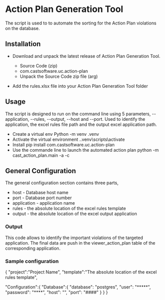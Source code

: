 # Action Plan Generation Tool

The script is used to to automate the sorting for the Action Plan violations on the database.   

## Installation

* Download and unpack the latest release of Action Plan Generation Tool.
    * Source Code (zip)
    * com.castsoftware.uc.action-plan
    * Unpack the Source Code zip file (arg)

* Add the rules.xlsx file into your Action Plan Generation Tool folder

  
## Usage
The script is designed to run on the command line using 5 parameters, --application, --rules, --output, --host and --port. Used to identify the application, the excel rules file path and the output excel application path.

* Create a virtual env 
	Python -m venv .venv
* Activate the virtual environment
	.\.venv\scripts\activate
* Install
	pip install com.castsoftware.uc.action-plan
* Use the commande line to launch the automated action plan
	python -m cast_action_plan.main -a <application name> -c <configuration file>

## General Configuration
The general configuration section contains three parts, 
* host - Database host name
* port - Database port number 
* application - application name
* rules - the absolute location of the excel rules template
* output - the absolute location of the excel output application 

### Output 

This code allows to identify the important violations of the targeted application. The final data are push in the viewer_action_plan table of the corresponding application.
   
### Sample configuration

{
  "project":"Project Name",
  "template":"The absolute location of the excel rules template",
    
  "Configuration":{
      "Database":{
          "database": "postgres",
          "user": "*****",
          "password": "****",
          "host": "<host name>",
          "port": "####"
		  }
    }
}
